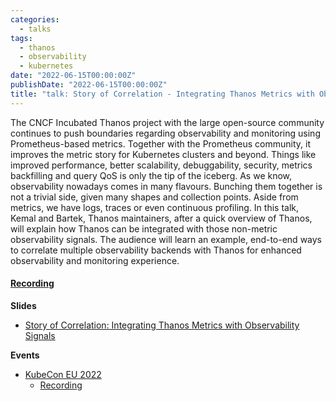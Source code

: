 ```yaml
---
categories:
  - talks
tags:
  - thanos
  - observability
  - kubernetes
date: "2022-06-15T00:00:00Z"
publishDate: "2022-06-15T00:00:00Z"
title: "talk: Story of Correlation - Integrating Thanos Metrics with Observability Signals"
---
```


The CNCF Incubated Thanos project with the large open-source community continues to push boundaries regarding observability and monitoring using Prometheus-based metrics. Together with the Prometheus community, it improves the metric story for Kubernetes clusters and beyond. Things like improved performance, better scalability, debuggability, security, metrics backfilling and query QoS is only the tip of the iceberg. As we know, observability nowadays comes in many flavours. Bunching them together is not a trivial side, given many shapes and collection points. Aside from metrics, we have logs, traces or even continuous profiling. In this talk, Kemal and Bartek, Thanos maintainers, after a quick overview of Thanos, will explain how Thanos can be integrated with those non-metric observability signals. The audience will learn an example, end-to-end ways to correlate multiple observability backends with Thanos for enhanced observability and monitoring experience.

#### [Recording](https://youtu.be/rWFb01GW0mQ)

**Slides**
* [Story of Correlation: Integrating Thanos Metrics with Observability Signals](https://docs.google.com/presentation/d/1FvMqgD5jL5_eoUs6CgIFiBS06U0Ge1CBSXZKz26fsac/edit?usp=sharing)

**Events**
* [KubeCon EU 2022](https://sched.co/ytsK)
  * [Recording](https://youtu.be/rWFb01GW0mQ)